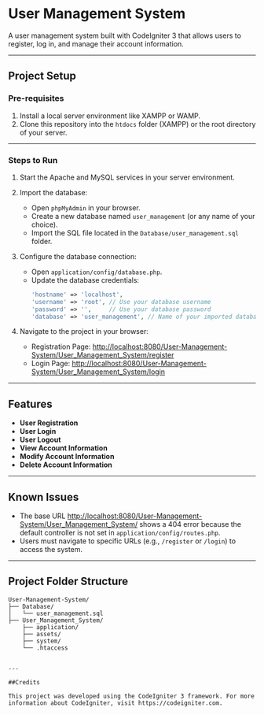 # User Management System

A user management system built with CodeIgniter 3 that allows users to register, log in, and manage their account information.

---

## Project Setup

### Pre-requisites

1. Install a local server environment like XAMPP or WAMP.
2. Clone this repository into the `htdocs` folder (XAMPP) or the root directory of your server.

---

### Steps to Run

1. Start the Apache and MySQL services in your server environment.
2. Import the database:
   - Open `phpMyAdmin` in your browser.
   - Create a new database named `user_management` (or any name of your choice).
   - Import the SQL file located in the `Database/user_management.sql` folder.
3. Configure the database connection:
   - Open `application/config/database.php`.
   - Update the database credentials:
     ```php
     'hostname' => 'localhost',
     'username' => 'root', // Use your database username
     'password' => '',     // Use your database password
     'database' => 'user_management', // Name of your imported database
     ```

4. Navigate to the project in your browser:
   - Registration Page: [http://localhost:8080/User-Management-System/User_Management_System/register](http://localhost:8080/User-Management-System/User_Management_System/register)
   - Login Page: [http://localhost:8080/User-Management-System/User_Management_System/login](http://localhost:8080/User-Management-System/User_Management_System/login)

---

## Features

- **User Registration**
- **User Login**
- **User Logout**
- **View Account Information**
- **Modify Account Information**
- **Delete Account Information**

---

## Known Issues

- The base URL [http://localhost:8080/User-Management-System/User_Management_System/](http://localhost:8080/User-Management-System/User_Management_System/) shows a 404 error because the default controller is not set in `application/config/routes.php`.
- Users must navigate to specific URLs (e.g., `/register` or `/login`) to access the system.

---

## Project Folder Structure

```plaintext
User-Management-System/
├── Database/
│   └── user_management.sql
├── User_Management_System/
    ├── application/
    ├── assets/
    ├── system/
    └── .htaccess


---

##Credits

This project was developed using the CodeIgniter 3 framework. For more information about CodeIgniter, visit https://codeigniter.com.